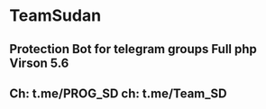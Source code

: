 # TeamSudan
Protection Bot for telegram groups
Full php Virson 5.6
---------------------------------------
Ch: t.me/PROG_SD
ch: t.me/Team_SD
----------------------------------------

